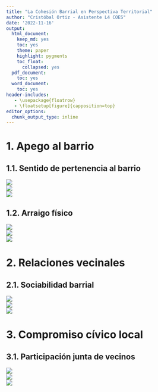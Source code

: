 ```yaml
---
title: "La Cohesión Barrial en Perspectiva Territorial"
author: "Cristóbal Ortiz - Asistente L4 COES"
date: '2022-11-16'
output:
  html_document:
    keep_md: yes
    toc: yes
    theme: paper
    highlight: pygments
    toc_float:
      collapsed: yes
  pdf_document:
    toc: yes
  word_document:
    toc: yes
header-includes:
   - \usepackage{floatrow}
   - \floatsetup[figure]{capposition=top}
editor_options: 
  chunk_output_type: inline
---
```







# 1. Apego al barrio

## 1.1. Sentido de pertenencia al barrio

<img src="cohesion-barrial-regional_files/figure-html/spb-ola-1.png" style="display: block; margin: auto auto auto 0;" />


<img src="cohesion-barrial-regional_files/figure-html/spb-ola-zona-1.png" style="display: block; margin: auto auto auto 0;" />


<img src="cohesion-barrial-regional_files/figure-html/spb-ola-region-1.png" style="display: block; margin: auto auto auto 0;" />

## 1.2. Arraigo físico 

<img src="cohesion-barrial-regional_files/figure-html/arraigo-ola-1.png" style="display: block; margin: auto auto auto 0;" />

<img src="cohesion-barrial-regional_files/figure-html/arraigo-ola-zona-1.png" style="display: block; margin: auto auto auto 0;" />

<img src="cohesion-barrial-regional_files/figure-html/arraigo-ola-region-1.png" style="display: block; margin: auto auto auto 0;" />

# 2. Relaciones vecinales

## 2.1. Sociabilidad barrial

<img src="cohesion-barrial-regional_files/figure-html/soci-ola-1.png" style="display: block; margin: auto auto auto 0;" />

<img src="cohesion-barrial-regional_files/figure-html/soci-ola-zona-1.png" style="display: block; margin: auto auto auto 0;" />

<img src="cohesion-barrial-regional_files/figure-html/soci-ola-region-1.png" style="display: block; margin: auto auto auto 0;" />

# 3. Compromiso cívico local

## 3.1. Participación junta de vecinos

<img src="cohesion-barrial-regional_files/figure-html/membresia-ola-1.png" style="display: block; margin: auto auto auto 0;" />

<img src="cohesion-barrial-regional_files/figure-html/membresia-zona-1.png" style="display: block; margin: auto auto auto 0;" />

<img src="cohesion-barrial-regional_files/figure-html/membresia-region-1.png" style="display: block; margin: auto auto auto 0;" />






